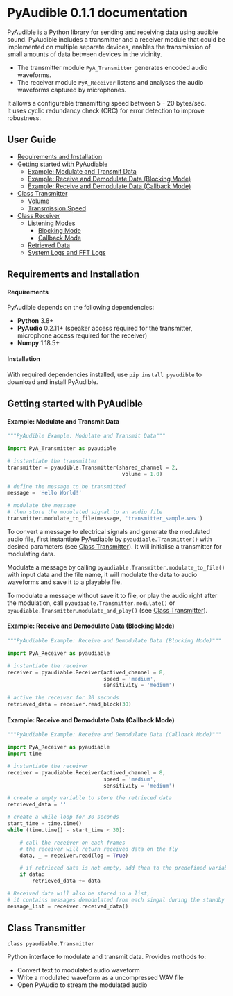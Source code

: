 # PyAudible 0.1.1 documentation

PyAudible is a Python library for sending and receiving data using audible sound. PyAudible includes a transmitter and a receiver module that could be implemented on multiple separate devices, enables the transmission of small amounts of data between devices in the vicinity.  

 - The transmitter module ``PyA_Transmitter`` generates encoded audio waveforms.  
 - The receiver module ``PyA_Receiver`` listens and analyses the audio waveforms captured by microphones.  

It allows a configurable transmitting speed between 5 - 20 bytes/sec.  
It uses cyclic redundancy check (CRC) for error detection to improve robustness.

## User Guide

* [Requirements and Installation](#Requirements-and-Installation)
* [Getting started with PyAudiable](#)
  * [Example: Modulate and Transmit Data](#)
  * [Example: Receive and Demodulate Data (Blocking Mode)](#)
  * [Example: Receive and Demodulate Data (Callback Mode)](#)
* [Class Transmitter](#)
  * [Volume](#)
  * [Transmission Speed](#)
* [Class Receiver](#)
  * [Listening Modes](#)
    * [Blocking Mode](#)
    * [Callback Mode](#)
  * [Retrieved Data](#)
  * [System Logs and FFT Logs](#)



## Requirements and Installation

#### Requirements
PyAudible depends on the following dependencies:  
- **Python** 3.8+  
- **PyAudio** 0.2.11+ (speaker access required for the transmitter, microphone access required for the receiver)  
- **Numpy** 1.18.5+  

#### Installation
With required dependencies installed, use ``pip install pyaudible`` to download and install PyAudible.


## Getting started with PyAudible
#### Example: Modulate and Transmit Data
```python
"""PyAudible Example: Modulate and Transmit Data"""

import PyA_Transmitter as pyaudible

# instantiate the transmitter
transmitter = pyaudible.Transmitter(shared_channel = 2,
                                     volume = 1.0)

# define the message to be transmitted
message = 'Hello World!'

# modulate the message
# then store the modulated signal to an audio file
transmitter.modulate_to_file(message, 'transmitter_sample.wav')
```
To convert a message to electrical signals and generate the modulated audio file, first instantiate PyAudiable by ``pyaudiable.Transmitter()`` with desired parameters (see [Class Transmitter](#)). It will initialise a transmitter for modulating data.   

Modulate a message by calling ``pyaudiable.Transmitter.modulate_to_file()`` with input data and the file name, it will modulate the data to audio waveforms and save it to a playable file.

To modulate a message without save it to file, or play the audio right after the modulation, call ``pyaudiable.Transmitter.modulate()`` or ``pyaudiable.Transmitter.modulate_and_play()`` (see [Class Transmitter](#)).

#### Example: Receive and Demodulate Data (Blocking Mode)
```python
"""PyAudiable Example: Receive and Demodulate Data (Blocking Mode)"""

import PyA_Receiver as pyaudiable

# instantiate the receiver
receiver = pyaudiable.Receiver(actived_channel = 8,
                               speed = 'medium',
                               sensitivity = 'medium')

# active the receiver for 30 seconds
retrieved_data = receiver.read_block(30)

```





#### Example: Receive and Demodulate Data (Callback Mode)
```python
"""PyAudiable Example: Receive and Demodulate Data (Callback Mode)"""

import PyA_Receiver as pyaudiable
import time

# instantiate the receiver
receiver = pyaudiable.Receiver(actived_channel = 8,
                               speed = 'medium',
                               sensitivity = 'medium')

# create a empty variable to store the retrieced data
retrieved_data = ''

# create a while loop for 30 seconds
start_time = time.time()
while (time.time() - start_time < 30):

    # call the receiver on each frames
    # the receiver will return received data on the fly
    data, _ = receiver.read(log = True)

    # if retrieced data is not empty, add then to the predefined variable
    if data:
        retrieved_data += data

# Received data will also be stored in a list,
# it contains messages demodulated from each singal during the standby time
message_list = receiver.received_data()
```


## Class Transmitter


``class pyaudiable.Transmitter``  

Python interface to modulate and transmit data. Provides methods to:  
  * Convert text to modulated audio waveform
  * Write a modulated waveform as a uncompressed WAV file
  * Open PyAudio to stream the modulated audio
